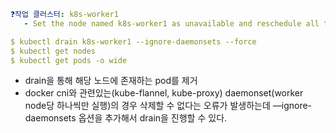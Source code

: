 ```yaml
❓작업 클러스터: k8s-worker1
   - Set the node named k8s-worker1 as unavailable and reschedule all the pods running on it.
```

```yaml
$ kubectl drain k8s-worker1 --ignore-daemonsets --force
$ kubectl get nodes
$ kubectl get pods -o wide
```

- drain을 통해 해당 노드에 존재하는 pod를 제거
- docker cni와 관련있는(kube-flannel, kube-proxy) daemonset(worker node당 하나씩만 실행)의 경우 삭제할 수 없다는 오류가 발생하는데 —ignore-daemonsets 옵션을 추가해서 drain을 진행할 수 있다.
